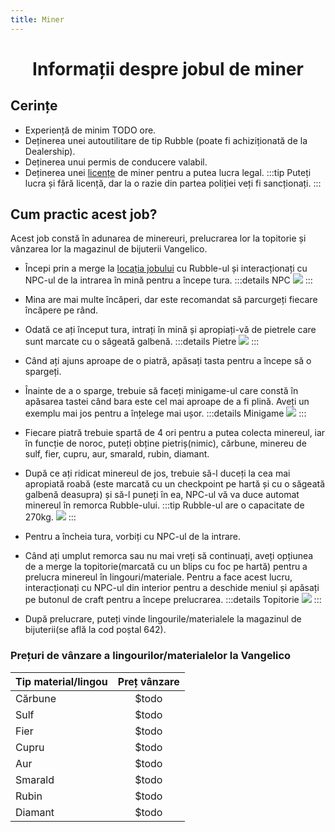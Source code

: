 ```yaml
---
title: Miner
---
```


# <center>Informații despre jobul de miner</center>

## Cerințe

- Experiență de minim TODO ore.
- Deținerea unei autoutilitare de tip Rubble (poate fi achiziționată de la Dealership).
- Deținerea unui permis de conducere valabil.
- Deținerea unei [licențe](/general/licente) de miner pentru a putea lucra legal.
:::tip 
Puteți lucra și fără licență, dar la o razie din partea poliției veți fi sancționați.
:::

## Cum practic acest job?

Acest job constă în adunarea de minereuri, prelucrarea lor la topitorie și vânzarea lor la magazinul de bijuterii Vangelico.

- Începi prin a merge la [locația jobului](locatii) cu Rubble-ul și interacționați cu NPC-ul de la intrarea în mină pentru a începe tura.
:::details NPC
![](https://i.imgur.com/tJd67Od.png)
:::

- Mina are mai multe încăperi, dar este recomandat să parcurgeți fiecare încăpere pe rând.

- Odată ce ați început tura, intrați în mină și apropiați-vă de pietrele care sunt marcate cu o săgeată galbenă.
:::details Pietre
![](https://i.imgur.com/h2RReIG.gif)
:::

- Când ați ajuns aproape de o piatră, apăsați tasta <KeyIcon keyType="e"/> pentru a începe să o spargeți.

- Înainte de a o sparge, trebuie să faceți minigame-ul care constă în apăsarea tastei <KeyIcon keyType="space"/> când bara este cel mai aproape de a fi plină. Aveți un exemplu mai jos pentru a înțelege mai ușor.
:::details Minigame
![](https://i.imgur.com/NXzNwnF.gif)
:::

- Fiecare piatră trebuie spartă de 4 ori pentru a putea colecta minereul, iar în funcție de noroc, puteți obține pietriș(nimic), cărbune, minereu de sulf, fier, cupru, aur, smarald, rubin, diamant.

- După ce ați ridicat minereul de jos, trebuie să-l duceți la cea mai apropiată roabă (este marcată cu un checkpoint pe hartă și cu o săgeată galbenă deasupra) și să-l puneți în ea, NPC-ul vă va duce automat minereul în remorca Rubble-ului.
:::tip Rubble-ul are o capacitate de 270kg.
![](https://i.imgur.com/mcrqzzf.png)
:::

- Pentru a încheia tura, vorbiți cu NPC-ul de la intrare.

- Când ați umplut remorca sau nu mai vreți să continuați, aveți opțiunea de a merge la topitorie(marcată cu un blips cu foc pe hartă) pentru a prelucra minereul în lingouri/materiale. Pentru a face acest lucru, interacționați cu NPC-ul din interior pentru a deschide meniul și apăsați pe butonul de craft pentru a începe prelucrarea.
:::details Topitorie
![](https://i.imgur.com/u5LrOAT.gif)
:::

- După prelucrare, puteți vinde lingourile/materialele la magazinul de bijuterii(se află la cod poștal 642).

### Prețuri de vânzare a lingourilor/materialelor la Vangelico
| Tip material/lingou  | Preț vânzare |
| -------------------  | :-----------:|
| Cărbune              |    $todo     |
| Sulf                 |    $todo     |
| Fier                 |    $todo     |
| Cupru                |    $todo     |
| Aur                  |    $todo     |
| Smarald              |    $todo     |
| Rubin                |    $todo     |
| Diamant              |    $todo     |